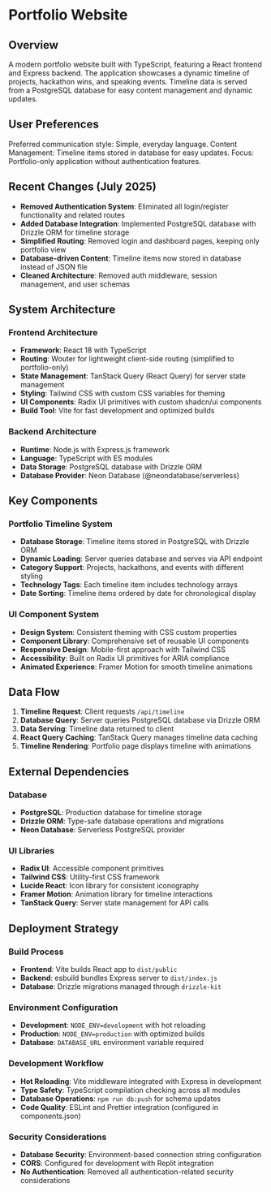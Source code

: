 # Portfolio Website

## Overview

A modern portfolio website built with TypeScript, featuring a React frontend and Express backend. The application showcases a dynamic timeline of projects, hackathon wins, and speaking events. Timeline data is served from a PostgreSQL database for easy content management and dynamic updates.

## User Preferences

Preferred communication style: Simple, everyday language.
Content Management: Timeline items stored in database for easy updates.
Focus: Portfolio-only application without authentication features.

## Recent Changes (July 2025)

- **Removed Authentication System**: Eliminated all login/register functionality and related routes
- **Added Database Integration**: Implemented PostgreSQL database with Drizzle ORM for timeline storage
- **Simplified Routing**: Removed login and dashboard pages, keeping only portfolio view
- **Database-driven Content**: Timeline items now stored in database instead of JSON file
- **Cleaned Architecture**: Removed auth middleware, session management, and user schemas

## System Architecture

### Frontend Architecture
- **Framework**: React 18 with TypeScript
- **Routing**: Wouter for lightweight client-side routing (simplified to portfolio-only)
- **State Management**: TanStack Query (React Query) for server state management
- **Styling**: Tailwind CSS with custom CSS variables for theming
- **UI Components**: Radix UI primitives with custom shadcn/ui components
- **Build Tool**: Vite for fast development and optimized builds

### Backend Architecture
- **Runtime**: Node.js with Express.js framework
- **Language**: TypeScript with ES modules
- **Data Storage**: PostgreSQL database with Drizzle ORM
- **Database Provider**: Neon Database (@neondatabase/serverless)

## Key Components

### Portfolio Timeline System
- **Database Storage**: Timeline items stored in PostgreSQL with Drizzle ORM
- **Dynamic Loading**: Server queries database and serves via API endpoint
- **Category Support**: Projects, hackathons, and events with different styling
- **Technology Tags**: Each timeline item includes technology arrays
- **Date Sorting**: Timeline items ordered by date for chronological display

### UI Component System
- **Design System**: Consistent theming with CSS custom properties
- **Component Library**: Comprehensive set of reusable UI components
- **Responsive Design**: Mobile-first approach with Tailwind CSS
- **Accessibility**: Built on Radix UI primitives for ARIA compliance
- **Animated Experience**: Framer Motion for smooth timeline animations

## Data Flow

1. **Timeline Request**: Client requests `/api/timeline`
2. **Database Query**: Server queries PostgreSQL database via Drizzle ORM
3. **Data Serving**: Timeline data returned to client
4. **React Query Caching**: TanStack Query manages timeline data caching
5. **Timeline Rendering**: Portfolio page displays timeline with animations

## External Dependencies

### Database
- **PostgreSQL**: Production database for timeline storage
- **Drizzle ORM**: Type-safe database operations and migrations
- **Neon Database**: Serverless PostgreSQL provider

### UI Libraries
- **Radix UI**: Accessible component primitives
- **Tailwind CSS**: Utility-first CSS framework
- **Lucide React**: Icon library for consistent iconography
- **Framer Motion**: Animation library for timeline interactions
- **TanStack Query**: Server state management for API calls

## Deployment Strategy

### Build Process
- **Frontend**: Vite builds React app to `dist/public`
- **Backend**: esbuild bundles Express server to `dist/index.js`
- **Database**: Drizzle migrations managed through `drizzle-kit`

### Environment Configuration
- **Development**: `NODE_ENV=development` with hot reloading
- **Production**: `NODE_ENV=production` with optimized builds
- **Database**: `DATABASE_URL` environment variable required

### Development Workflow
- **Hot Reloading**: Vite middleware integrated with Express in development
- **Type Safety**: TypeScript compilation checking across all modules
- **Database Operations**: `npm run db:push` for schema updates
- **Code Quality**: ESLint and Prettier integration (configured in components.json)

### Security Considerations
- **Database Security**: Environment-based connection string configuration
- **CORS**: Configured for development with Replit integration
- **No Authentication**: Removed all authentication-related security considerations